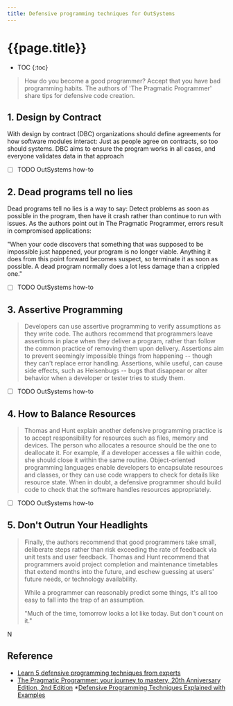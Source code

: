 ```yaml
---
title: Defensive programming techniques for OutSystems
---
```

# {{page.title}}

* TOC
{:toc}

> How do you become a good programmer? Accept that you have bad programming habits. The authors of 'The Pragmatic Programmer' share tips for defensive code creation.

## 1. Design by Contract

With design by contract (DBC) organizations should define agreements for how software modules interact: Just as people agree on contracts, so too should systems. DBC aims to ensure the program works in all cases, and everyone validates data in that approach

* [ ] TODO OutSystems how-to

## 2. Dead programs tell no lies

Dead programs tell no lies is a way to say: Detect problems as soon as possible in the program, then have it crash rather than continue to run with issues. As the authors point out in The Pragmatic Programmer, errors result in compromised applications:

"When your code discovers that something that was supposed to be impossible just happened, your program is no longer viable. Anything it does from this point forward becomes suspect, so terminate it as soon as possible. A dead program normally does a lot less damage than a crippled one."

* [ ] TODO OutSystems how-to

## 3. Assertive Programming

> Developers can use assertive programming to verify assumptions as they write code. The authors recommend that programmers leave assertions in place when they deliver a program, rather than follow the common practice of removing them upon delivery. Assertions aim to prevent seemingly impossible things from happening -- though they can't replace error handling. Assertions, while useful, can cause side effects, such as Heisenbugs -- bugs that disappear or alter behavior when a developer or tester tries to study them.

* [ ] TODO OutSystems how-to

## 4. How to Balance Resources

> Thomas and Hunt explain another defensive programming practice is to accept responsibility for resources such as files, memory and devices. The person who allocates a resource should be the one to deallocate it. For example, if a developer accesses a file within code, she should close it within the same routine. Object-oriented programming languages enable developers to encapsulate resources and classes, or they can use code wrappers to check for details like resource state. When in doubt, a defensive programmer should build code to check that the software handles resources appropriately.

* [ ] TODO OutSystems how-to

## 5. Don't Outrun Your Headlights

> Finally, the authors recommend that good programmers take small, deliberate steps rather than risk exceeding the rate of feedback via unit tests and user feedback. Thomas and Hunt recommend that programmers avoid project completion and maintenance timetables that extend months into the future, and eschew guessing at users' future needs, or technology availability.
>
> While a programmer can reasonably predict some things, it's all too easy to fall into the trap of an assumption.
>
> "Much of the time, tomorrow looks a lot like today. But don't count on it."

N

## Reference

* [Learn 5 defensive programming techniques from experts]
* [The Pragmatic Programmer: your journey to mastery, 20th Anniversary Edition, 2nd Edition]
*[Defensive Programming Techniques Explained with Examples]

[Learn 5 defensive programming techniques from experts]: https://www.techtarget.com/searchsoftwarequality/feature/Learn-5-defensive-programming-techniques-from-experts
[The Pragmatic Programmer: your journey to mastery, 20th Anniversary Edition, 2nd Edition]: https://www.informit.com/store/pragmatic-programmer-your-journey-to-mastery-20th-anniversary-9780135957059
[Defensive Programming Techniques Explained with Examples]: https://www.golinuxcloud.com/defensive-programming/
